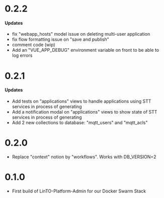 # 0.2.2
#### Updates
- fix "webapp_hosts" model issue on deleting multi-user application
- fix flow formatting issue on "save and publish"
- comment code (wip)
- Add an "VUE_APP_DEBUG" environment variable on front to be able to log errors

# 0.2.1
#### Updates
- Add tests on "applications" views to handle applications using STT services in process of generating
- Add a notification modal on "applications" views to show state of STT services in process of generating
- Add 2 new collections to database: "mqtt_users" and "mqtt_acls"

# 0.2.0
- Replace "context" notion by "workflows". Works with DB_VERSION=2

# 0.1.0
- First build of LinTO-Platform-Admin for our Docker Swarm Stack
